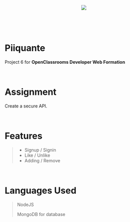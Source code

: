 <p align="center"><img src="https://user.oc-static.com/upload/2021/07/29/16275605596354_PiiquanteLogo.png"></img></p>

<br><br><br>

# Piiquante

Project 6 for **OpenClassrooms Developer Web Formation**

<br>

# Assignment
Create a secure API.

<br>

# Features
> - Signup / Signin
> - Like / Unlike
> - Adding / Remove

<br>

# Languages Used

> NodeJS
> 
> MongoDB for database
